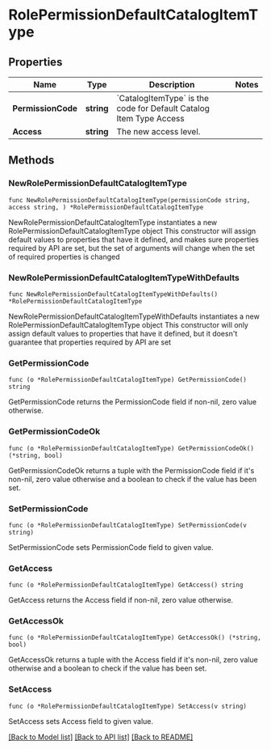 # RolePermissionDefaultCatalogItemType

## Properties

Name | Type | Description | Notes
------------ | ------------- | ------------- | -------------
**PermissionCode** | **string** | &#x60;CatalogItemType&#x60; is the code for Default Catalog Item Type Access | 
**Access** | **string** | The new access level. | 

## Methods

### NewRolePermissionDefaultCatalogItemType

`func NewRolePermissionDefaultCatalogItemType(permissionCode string, access string, ) *RolePermissionDefaultCatalogItemType`

NewRolePermissionDefaultCatalogItemType instantiates a new RolePermissionDefaultCatalogItemType object
This constructor will assign default values to properties that have it defined,
and makes sure properties required by API are set, but the set of arguments
will change when the set of required properties is changed

### NewRolePermissionDefaultCatalogItemTypeWithDefaults

`func NewRolePermissionDefaultCatalogItemTypeWithDefaults() *RolePermissionDefaultCatalogItemType`

NewRolePermissionDefaultCatalogItemTypeWithDefaults instantiates a new RolePermissionDefaultCatalogItemType object
This constructor will only assign default values to properties that have it defined,
but it doesn't guarantee that properties required by API are set

### GetPermissionCode

`func (o *RolePermissionDefaultCatalogItemType) GetPermissionCode() string`

GetPermissionCode returns the PermissionCode field if non-nil, zero value otherwise.

### GetPermissionCodeOk

`func (o *RolePermissionDefaultCatalogItemType) GetPermissionCodeOk() (*string, bool)`

GetPermissionCodeOk returns a tuple with the PermissionCode field if it's non-nil, zero value otherwise
and a boolean to check if the value has been set.

### SetPermissionCode

`func (o *RolePermissionDefaultCatalogItemType) SetPermissionCode(v string)`

SetPermissionCode sets PermissionCode field to given value.


### GetAccess

`func (o *RolePermissionDefaultCatalogItemType) GetAccess() string`

GetAccess returns the Access field if non-nil, zero value otherwise.

### GetAccessOk

`func (o *RolePermissionDefaultCatalogItemType) GetAccessOk() (*string, bool)`

GetAccessOk returns a tuple with the Access field if it's non-nil, zero value otherwise
and a boolean to check if the value has been set.

### SetAccess

`func (o *RolePermissionDefaultCatalogItemType) SetAccess(v string)`

SetAccess sets Access field to given value.



[[Back to Model list]](../README.md#documentation-for-models) [[Back to API list]](../README.md#documentation-for-api-endpoints) [[Back to README]](../README.md)


